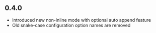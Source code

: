 ## 0.4.0

- Introduced new non-inline mode with optional auto append feature
- Old snake-case configuration option names are removed